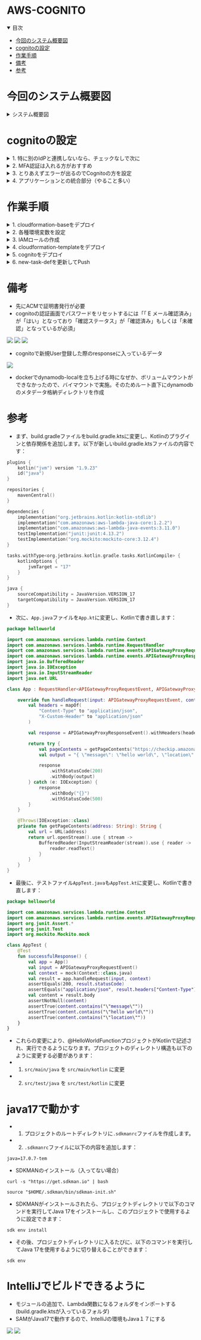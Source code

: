 # AWS-COGNITO

<details open="open">
<summary>目次</summary>


- [今回のシステム概要図](#今回のシステム概要図)
- [cognitoの設定](#cognitoの設定)
- [作業手順](#作業手順)
- [備考](#備考)
- [参考](#参考)
</details>

# 今回のシステム概要図
<details>
<summary> システム概要図</summary>

下記をcloudformation-baseで立ち上げ
- vpc
- サブネット
- igw
- ngw
- githubActions用のAssumeロール

下記をcloudformation-template.ymlで立ち上げる
- ALB
- ALBのリスナー
- Route53でAレコード追加してALBにルーティング
- ターゲットグループ（taskで立ち上がるコンテナへルーティング）
- ECSクラスター
- ECSサービス
- ECS task (ECRのイメージを使用)
- IAMロール（ECSのtask定義で使用）
- ECRのリポジトリ
- ALB/ECS/RDSのセキュリティーグループ
- SecretsManager

</details>


# cognitoの設定

<details>
<summary> 1. 特に別のIdPと連携しないなら、チェックなしで次に</summary>

![](./assets/images/cognito1.png)

</details>

<details>
<summary> 2. MFA認証は入れる方がおすすめ</summary>

![](./assets/images/cognito2.png)

</details>

<details>
<summary> 3. とりあえずエラーが出るのでCognitoの方を設定</summary>

![](./assets/images/cognito3.png)

</details>

<details>
<summary> 4. アプリケーションとの統合部分（やること多い）</summary>

- ホストされた認証ページにチュックを入れて、springsecurityのauthorize-urlからアクセスできるCognitoドメインの作成
- 秘密クライエントにチェックを入れて、シークレットの生成
- コールバックURIの登録
- スコープをopenIDで設定（できるだけ少ない情報にしたかった）
- 実際に取れそうなPrincipalは下記の添付

![](./assets/images/cognito4.png)
![](./assets/images/cognito5.png)
![](./assets/images/cognito6.png)
![](./assets/images/cognito-principal.png)

</details>

# 作業手順

<details>
<summary> 1. cloudformation-baseをデプロイ</summary>

- リージョンの設定と、アクセスキーの情報だけ環境変数で必要

```zh
export AWS_DEFAULT_REGION=ap-northeast-1
```

</details>

<details>
<summary> 2. 各種環境変数を設定</summary>

- 実行ターミナルに下記の環境変数を設定

```zh
export AWS_DEFAULT_REGION=hogehoge
export GITHUB_ACCOUNT=hogehoge
export GITHUB_REPOSITORY=hogehoge
export VPC_ID=1で作成したやつ
export SUBNET_ID1=1で作成したやつ
export SUBNET_ID2=1で作成したやつ
export SUBNET_PRIVATE_ID1=1で作成したやつ
export SUBNET_PRIVATE_ID2=1で作成したやつ
export EXISTING_ECS_TASK_ROLE_ARN=hogehoge
export HOSTED_ZONE_ID=hogehoge
export DOMAIN_NAME=hogehoge
export ACM_CERTIFICATE_ARN=hogehoge
export ECR_IMAGE=hogehoge
export ECR_ENDPOINT=hogehoge
export ECR_REPOSITORY_NAME=hogehoge
export ECS_CLUSTER_NAME=hogehoge
export ECS_SERVICE_NAME=hogehoge
export TASK_DEFINITION_FAMILY=hogehoge
export CONTAINER_NAME=hogehoge
```

</details>

<details>
<summary> 3. IAMロールの作成</summary>

- cloudformation-iam-role.ymlをデプロイ

</details>

<details>
<summary> 4. cloudformation-templateをデプロイ</summary>

- cloudformation-templateをデプロイ

</details>

<details>
<summary> 5. cognitoをデプロイ</summary>

- cloudformation-cognito.ymlをデプロイ

</details>


<details>
<summary> 6. new-task-defを更新してPush</summary>

- new-task-defの更新。特に環境変数に気をつけて。AWS上でも必要なシークレットを追加してね。

</details>

# 備考

- 先にACMで証明書発行が必要
- cognitoの認証画面でパスワードをリセットするには「「 E メール確認済み」が「はい」となっており「確認ステータス」が「確認済み」もしくは「未確認」となっているが必須」

![](./assets/images/support1.png)
![](./assets/images/support2.png)
![](./assets/images/support3.png)

- cognitoで新規User登録した際のresponseに入っているデータ

![](./assets/images/cognito-response.png)

- dockerでdynamodb-localを立ち上げる時になぜか、ボリュームマウントができなかったので、バイマウントで実施。そのためルート直下にdynamodbのメタデータ格納ディレクトリを作成




# 参考

- まず、build.gradleファイルをbuild.gradle.ktsに変更し、Kotlinのプラグインと依存関係を追加します。以下が新しいbuild.gradle.ktsファイルの内容です：
```kotlin
plugins {
    kotlin("jvm") version "1.9.23"
    id("java")
}

repositories {
    mavenCentral()
}

dependencies {
    implementation("org.jetbrains.kotlin:kotlin-stdlib")
    implementation("com.amazonaws:aws-lambda-java-core:1.2.2")
    implementation("com.amazonaws:aws-lambda-java-events:3.11.0")
    testImplementation("junit:junit:4.13.2")
    testImplementation("org.mockito:mockito-core:3.12.4")
}

tasks.withType<org.jetbrains.kotlin.gradle.tasks.KotlinCompile> {
    kotlinOptions {
        jvmTarget = "17"
    }
}

java {
    sourceCompatibility = JavaVersion.VERSION_17
    targetCompatibility = JavaVersion.VERSION_17
} 
```

- 次に、`App.java`ファイルを`App.kt`に変更し、Kotlinで書き直します：
```kotlin
package helloworld

import com.amazonaws.services.lambda.runtime.Context
import com.amazonaws.services.lambda.runtime.RequestHandler
import com.amazonaws.services.lambda.runtime.events.APIGatewayProxyRequestEvent
import com.amazonaws.services.lambda.runtime.events.APIGatewayProxyResponseEvent
import java.io.BufferedReader
import java.io.IOException
import java.io.InputStreamReader
import java.net.URL

class App : RequestHandler<APIGatewayProxyRequestEvent, APIGatewayProxyResponseEvent> {

    override fun handleRequest(input: APIGatewayProxyRequestEvent, context: Context): APIGatewayProxyResponseEvent {
        val headers = mapOf(
            "Content-Type" to "application/json",
            "X-Custom-Header" to "application/json"
        )

        val response = APIGatewayProxyResponseEvent().withHeaders(headers)

        return try {
            val pageContents = getPageContents("https://checkip.amazonaws.com")
            val output = "{ \"message\": \"hello world\", \"location\": \"$pageContents\" }"

            response
                .withStatusCode(200)
                .withBody(output)
        } catch (e: IOException) {
            response
                .withBody("{}")
                .withStatusCode(500)
        }
    }

    @Throws(IOException::class)
    private fun getPageContents(address: String): String {
        val url = URL(address)
        return url.openStream().use { stream ->
            BufferedReader(InputStreamReader(stream)).use { reader ->
                reader.readText()
            }
        }
    }
} 
```

- 最後に、テストファイル`AppTest.java`も`AppTest.kt`に変更し、Kotlinで書き直します：

```kotlin
package helloworld

import com.amazonaws.services.lambda.runtime.Context
import com.amazonaws.services.lambda.runtime.events.APIGatewayProxyRequestEvent
import org.junit.Assert.*
import org.junit.Test
import org.mockito.Mockito.mock

class AppTest {
    @Test
    fun successfulResponse() {
        val app = App()
        val input = APIGatewayProxyRequestEvent()
        val context = mock(Context::class.java)
        val result = app.handleRequest(input, context)
        assertEquals(200, result.statusCode)
        assertEquals("application/json", result.headers["Content-Type"])
        val content = result.body
        assertNotNull(content)
        assertTrue(content.contains("\"message\""))
        assertTrue(content.contains("\"hello world\""))
        assertTrue(content.contains("\"location\""))
    }
}
```

- これらの変更により、@HelloWorldFunctionプロジェクトがKotlinで記述され、実行できるようになります。プロジェクトのディレクトリ構造も以下のように変更する必要があります：
- 1. `src/main/java` を `src/main/kotlin` に変更
- 2. `src/test/java` を `src/test/kotlin` に変更

# java17で動かす

- 1. プロジェクトのルートディレクトリに`.sdkmanrc`ファイルを作成します。
- 2. `.sdkmanrc`ファイルに以下の内容を追加します：

```
java=17.0.7-tem
```

- SDKMANのインストール（入ってない場合）
```zh
curl -s "https://get.sdkman.io" | bash 
```

```zh
source "$HOME/.sdkman/bin/sdkman-init.sh"
```

- SDKMANがインストールされたら、プロジェクトディレクトリで以下のコマンドを実行してJava 17をインストールし、このプロジェクトで使用するように設定できます：

```zh
sdk env install
```

- その後、プロジェクトディレクトリに入るたびに、以下のコマンドを実行してJava 17を使用するように切り替えることができます：

```zh
sdk env
```

# IntelliJでビルドできるように

- モジュールの追加で、Lambda関数になるフォルダをインポートする(build.gradle.ktsが入っているフォルダ)
- SAMがJava17で動作するので、IntelliJの環境もJava１７にする

![](./assets/images/intelliJ-1.png)
![](./assets/images/intelliJ-2.png)


